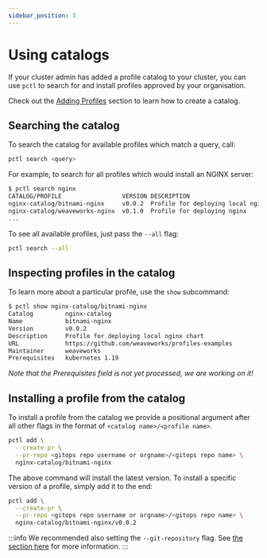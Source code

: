```yaml
---
sidebar_position: 3
---
```


# Using catalogs

If your cluster admin has added a profile catalog to your cluster, you can
use `pctl` to search for and install profiles approved by your organisation.

Check out the [Adding Profiles](/docs/catalog-docs/add-profiles) section to learn 
how to create a catalog.

## Searching the catalog

To search the catalog for available profiles which match a query, call:

```bash
pctl search <query>
```

For example, to search for all profiles which would install an NGINX server:

```bash
$ pctl search nginx
CATALOG/PROFILE                 VERSION DESCRIPTION
nginx-catalog/bitnami-nginx     v0.0.2  Profile for deploying local nginx chart
nginx-catalog/weaveworks-nginx  v0.1.0  Profile for deploying nginx
...
```

To see all available profiles, just pass the `--all` flag:

```bash
pctl search --all
```

## Inspecting profiles in the catalog

To learn more about a particular profile, use the `show` subcommand:

```bash
$ pctl show nginx-catalog/bitnami-nginx
Catalog         nginx-catalog
Name            bitnami-nginx
Version         v0.0.2
Description     Profile for deploying local nginx chart
URL             https://github.com/weaveworks/profiles-examples
Maintainer      weaveworks
Prerequisites   kubernetes 1.19
```

_Note that the Prerequisites field is not yet processed, we are working on it!_

## Installing a profile from the catalog

To install a profile from the catalog we provide a positional argument after all other flags
in the format of `<catalog name>/<profile name>`.

```bash
pctl add \
  --create-pr \
  --pr-repo <gitops repo username or orgname>/<gitops repo name> \
  nginx-catalog/bitnami-nginx
```

The above command will install the latest version.
To install a specific version of a profile, simply add it to the end:

```bash
pctl add \
  --create-pr \
  --pr-repo <gitops repo username or orgname>/<gitops repo name> \
  nginx-catalog/bitnami-nginx/v0.0.2
```

:::info
We recommended also setting the `--git-repository` flag. See [the section here](/docs/installer-docs/installing-via-gitops#the-git-repository-flag)
for more information.
:::

